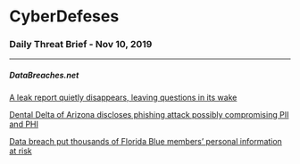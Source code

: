 # CyberDefeses
### Daily Threat Brief - Nov 10, 2019

 
-----
 
##### DataBreaches.net
[A leak report quietly disappears, leaving questions in its wake](https://www.databreaches.net/a-leak-report-quietly-disappears-leaving-questions-in-its-wake/)
 
[Dental Delta of Arizona discloses phishing attack possibly compromising PII and PHI](https://www.databreaches.net/dental-delta-of-arizona-discloses-phishing-attack-possibly-compromising-pii-and-phi/)
 
[Data breach put thousands of Florida Blue members’ personal information at risk](https://www.databreaches.net/data-breach-put-thousands-of-florida-blue-members-personal-information-at-risk/)
 
